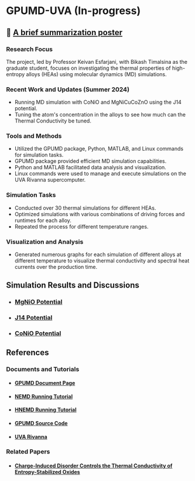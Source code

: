 # GPUMD-UVA (In-progress)

## 📝 [A brief summarization poster](https://drive.google.com/file/d/1gUmejQSglso3Zh1EY1O8N_IgMgXjIA_r/view?usp=sharing)

### Research Focus
The project, led by Professor Keivan Esfarjani, with Bikash Timalsina as the graduate student, focuses on investigating the thermal properties of high-entropy alloys (HEAs) using molecular dynamics (MD) simulations.

### Recent Work and Updates (Summer 2024)
- Running MD simulation with CoNiO and MgNiCuCoZnO using the J14 potential.
- Tuning the atom's concentration in the alloys to see how much can the Thermal Conductivity be tuned. 

### Tools and Methods
- Utilized the GPUMD package, Python, MATLAB, and Linux commands for simulation tasks.
- GPUMD package provided efficient MD simulation capabilities.
- Python and MATLAB facilitated data analysis and visualization.
- Linux commands were used to manage and execute simulations on the UVA Rivanna supercomputer.

### Simulation Tasks
- Conducted over 30 thermal simulations for different HEAs.
- Optimized simulations with various combinations of driving forces and runtimes for each alloy.
- Repeated the process for different temperature ranges.

### Visualization and Analysis
- Generated numerous graphs for each simulation of different alloys at different temperature to visualize thermal conductivity and spectral heat currents over the production time.

## Simulation Results and Discussions
- ### [MgNiO Potential](./MgNiO/)
- ### [J14 Potential](./J14/)
- ### [CoNiO Potential](./CoNiO/)

## References
### Documents and Tutorials
- #### [GPUMD Document Page](https://gpumd.org/index.html)
- #### [NEMD Running Tutorial](https://gpumd.org/tutorials/thermal_transport_nemd.html)
- #### [HNEMD Running Tutorial](https://gpumd.org/tutorials/thermal_transport_hnemd.html)
- #### [GPUMD Source Code](https://github.com/brucefan1983/GPUMD)
- #### [UVA Rivanna](https://www.rc.virginia.edu/userinfo/rivanna/overview/)
### Related Papers
- #### [Charge-Induced Disorder Controls the Thermal Conductivity of Entropy-Stabilized Oxides](https://onlinelibrary.wiley.com/doi/10.1002/adma.201805004)
